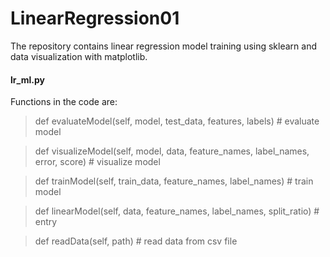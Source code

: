 # LinearRegression01
The repository contains linear regression model training using sklearn and data visualization with matplotlib.

#### lr_ml.py
Functions in the code are:
> def evaluateModel(self, model, test_data, features, labels) # evaluate model

> def visualizeModel(self, model, data, feature_names, label_names, error, score) # visualize model 

> def trainModel(self, train_data, feature_names, label_names) # train model

> def linearModel(self, data, feature_names, label_names, split_ratio) # entry

> def readData(self, path) # read data from csv file
